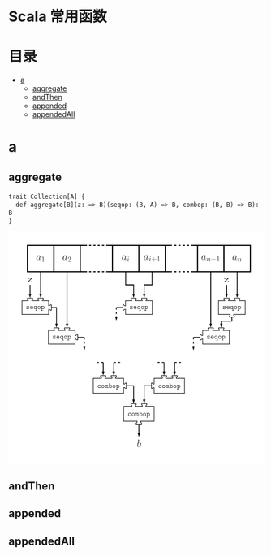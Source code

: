 # Scala 常用函数

目录
=================
   * [a](#a)
      * [aggregate](#aggregate)
      * [andThen](#andthen)
      * [appended](#appended)
      * [appendedAll](#appendedall)
# a
## aggregate
```
trait Collection[A] {
  def aggregate[B](z: => B)(seqop: (B, A) => B, combop: (B, B) => B): B
}
```
![aggregate](./images/scala-functions/aggregate.svg)
## andThen
## appended
## appendedAll
